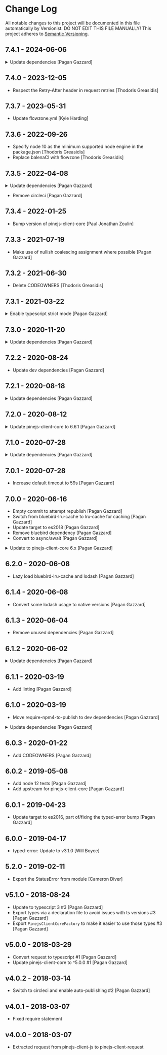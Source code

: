 # Change Log

All notable changes to this project will be documented in this file
automatically by Versionist. DO NOT EDIT THIS FILE MANUALLY!
This project adheres to [Semantic Versioning](http://semver.org/).

## 7.4.1 - 2024-06-06


<details>
<summary> Update dependencies [Pagan Gazzard] </summary>

> ### typed-error-3.2.2 - 2023-04-20
> 
> * Delete CODEOWNERS [dfunckt]
> * Update dependencies [Thodoris Greasidis]
> * Replace circleCI with flowzone [Thodoris Greasidis]
> 
> ### pinejs-client-js-6.14.6 - 2024-05-28
> 
> * Type $count/$any/$all as needing to be nested in a navigation property [Pagan Gazzard]
> 
> ### pinejs-client-js-6.14.5 - 2024-05-28
> 
> * Use readonly arrays for typings for better compatibility with `as const` [Pagan Gazzard]
> 
> ### pinejs-client-js-6.14.4 - 2024-05-08
> 
> * Deprecate the generic `PinejsClient` typing in favor of using `this` for `.clone` typing [Pagan Gazzard]
> 
> ### pinejs-client-js-6.14.3 - 2024-04-17
> 
> * Update dev dependencies [Pagan Gazzard]
> 
> ### pinejs-client-js-6.14.2 - 2024-03-04
> 
> * Improve typings [Pagan Gazzard]
> 
> ### pinejs-client-js-6.14.1 - 2024-03-04
> 
> * Update dependencies [Pagan Gazzard]
> 

</details>

## 7.4.0 - 2023-12-05

* Respect the Retry-After header in request retries [Thodoris Greasidis]

## 7.3.7 - 2023-05-31

* Update flowzone.yml [Kyle Harding]

## 7.3.6 - 2022-09-26

* Specify node 10 as the minimum supported node engine in the package.json [Thodoris Greasidis]
* Replace balenaCI with flowzone [Thodoris Greasidis]

## 7.3.5 - 2022-04-08


<details>
<summary> Update dependencies [Pagan Gazzard] </summary>

> ### pinejs-client-js-6.10.2 - 2022-04-08
> 
> * Update dependencies [Pagan Gazzard]
> * Remove circleci [Pagan Gazzard]
> 
> ### pinejs-client-js-6.10.1 - 2022-02-08
> 
> * Do not await the _request() result to allow enhanced promises downstream [Thodoris Greasidis]
> 
</details>

* Remove circleci [Pagan Gazzard]

## 7.3.4 - 2022-01-25

* Bump version of pinejs-client-core [Paul Jonathan Zoulin]

## 7.3.3 - 2021-07-19

* Make use of nullish coalescing assignment where possible [Pagan Gazzard]

## 7.3.2 - 2021-06-30

* Delete CODEOWNERS [Thodoris Greasidis]

## 7.3.1 - 2021-03-22


<details>
<summary> Enable typescript strict mode [Pagan Gazzard] </summary>

> ### pinejs-client-js-6.9.5 - 2021-03-22
> 
> * Enable strict tsconfig options by default [Pagan Gazzard]
> 
> ### pinejs-client-js-6.9.4 - 2021-03-10
> 
> * Update dependencies [Pagan Gazzard]
> 
</details>

## 7.3.0 - 2020-11-20


<details>
<summary> Update dependencies [Pagan Gazzard] </summary>

> ### pinejs-client-js-6.9.3 - 2020-11-20
> 
> * Explicitly specify return types for all functions [Pagan Gazzard]
> 
> ### pinejs-client-js-6.9.2 - 2020-10-23
> 
> * Update dev dependencies [Pagan Gazzard]
> 
> ### pinejs-client-js-6.9.1 - 2020-09-17
> 
> * Improve typings [Pagan Gazzard]
> 
> ### pinejs-client-js-6.9.0 - 2020-09-07
> 
> * Add 'getOrCreate' method supporting natural keys [Thodoris Greasidis]
> 
> ### pinejs-client-js-6.8.0 - 2020-09-03
> 
> * Add support for $format [Pagan Gazzard]
> 
> ### pinejs-client-js-6.7.3 - 2020-08-26
> 
> * Improve $orderby typing to allow `[{a: 'desc'}, {b: 'asc'}]` [Pagan Gazzard]
> 
</details>

## 7.2.2 - 2020-08-24

* Update dev dependencies [Pagan Gazzard]

## 7.2.1 - 2020-08-18


<details>
<summary> Update dependencies [Pagan Gazzard] </summary>

> ### pinejs-client-js-6.7.1 - 2020-08-12
> 
> * Fix prepare $count typings [Pagan Gazzard]
> 
> ### pinejs-client-js-6.7.0 - 2020-08-12
> 
> * Improve typings for request/post/put/patch/delete [Pagan Gazzard]
> 
</details>

## 7.2.0 - 2020-08-12


<details>
<summary> Update pinejs-client-core to 6.6.1 [Pagan Gazzard] </summary>

> ### typed-error-3.2.1 - 2020-08-05
> 
> * Update dependencies [Pagan Gazzard]
> 
> ### pinejs-client-js-6.6.1 - 2020-08-11
> 
> * Fix typing when id is specified to be `AnyObject | undefined` [Pagan Gazzard]
> 
> ### pinejs-client-js-6.6.0 - 2020-08-11
> 
> * Deprecate `$expand: { 'a/$count': {...} }` [Pagan Gazzard]
> * Deprecate `resource: 'a/$count'` and update typings to reflect it [Pagan Gazzard]
> 
> ### pinejs-client-js-6.5.0 - 2020-08-11
> 
> * Add `options: { $count: { ... } }` sugar for top level $count [Pagan Gazzard]
> * Add `$expand: { a: { $count: { ... } } }` sugar for $count in expands [Pagan Gazzard]
> 
> ### pinejs-client-js-6.4.0 - 2020-08-11
> 
> * Improve return typing of `subscribe` method [Pagan Gazzard]
> 
> ### pinejs-client-js-6.3.0 - 2020-08-11
> 
> * Fix Poll.on typings [Pagan Gazzard]
> * Improve return typing when id is passed to GET methods [Pagan Gazzard]
> * Remove `PromiseResult` type, use `Promise<PromiseResultTypes>` instead [Pagan Gazzard]
> * Remove `PromiseObj` type, use `Promise<{}>` instead [Pagan Gazzard]
> 
> ### pinejs-client-js-6.2.0 - 2020-08-10
> 
> * Add `$filter: { a: { $count: 1 } }` sugar for $count in filters [Pagan Gazzard]
> 
> ### pinejs-client-js-6.1.2 - 2020-08-10
> 
> * Remove redundant ParamsObj/SubscribeParamsObj types [Pagan Gazzard]
> 
> ### pinejs-client-js-6.1.1 - 2020-08-10
> 
> * Make use of `mapObj` helper in more places [Pagan Gazzard]
> * Use `Object.keys` in preference to `hasOwnProperty` where applicable [Pagan Gazzard]
> 
</details>

## 7.1.0 - 2020-07-28


<details>
<summary> Update dependencies [Pagan Gazzard] </summary>

> ### pinejs-client-js-6.1.0 - 2020-07-21
> 
> * Add support for using named ids [Pagan Gazzard]
> 
> ### pinejs-client-js-6.0.1 - 2020-06-19
> 
> * Drop unnecessary async from request() [Thodoris Greasidis]
> 
</details>

## 7.0.1 - 2020-07-28

* Increase default timeout to 59s [Pagan Gazzard]

## 7.0.0 - 2020-06-16

* Empty commit to attempt republish [Pagan Gazzard]
* Switch from bluebird-lru-cache to lru-cache for caching [Pagan Gazzard]
* Update target to es2018 [Pagan Gazzard]
* Remove bluebird dependency [Pagan Gazzard]
* Convert to async/await [Pagan Gazzard]

<details>
<summary> Update to pinejs-client-core 6.x [Pagan Gazzard] </summary>

> ### pinejs-client-js-6.0.0 - 2020-06-04
> 
> * Increase minimum es version to es2015 [Pagan Gazzard]
> * Convert to async/await [Pagan Gazzard]
> * Remove now unnecessary PinejsClientCoreFactory [Pagan Gazzard]
> * Switch to using native promises [Pagan Gazzard]
> * Drop support for deprecated request overrides [Pagan Gazzard]
> * Drop support for deprecated `query` method [Pagan Gazzard]
> * Drop support for deprecated string based requests [Pagan Gazzard]
> * Use `;` for expand options instead of `&` [Pagan Gazzard]
</details>

## 6.2.0 - 2020-06-08

* Lazy load bluebird-lru-cache and lodash [Pagan Gazzard]

## 6.1.4 - 2020-06-08

* Convert some lodash usage to native versions [Pagan Gazzard]

## 6.1.3 - 2020-06-04

* Remove unused dependencies [Pagan Gazzard]

## 6.1.2 - 2020-06-02


<details>
<summary> Update dependencies [Pagan Gazzard] </summary>

> ### pinejs-client-js-5.8.0 - 2020-05-29
> 
> * Generate optional builds for es2015/es2018 as well as the default es5 [Pagan Gazzard]

> ### pinejs-client-js-5.7.1 - 2020-05-25
> 
> * Update dependencies [Pagan Gazzard]

> ### pinejs-client-js-5.7.0 - 2020-04-15
> 
> * Make transformGetResult a method , to ease overriding the get method [Thodoris Greasidis]
</details>

## 6.1.1 - 2020-03-19

* Add linting [Pagan Gazzard]

## 6.1.0 - 2020-03-19

* Move require-npm4-to-publish to dev dependencies [Pagan Gazzard]

<details>
<summary> Update dependencies [Pagan Gazzard] </summary>

> ### typed-error-3.2.0 - 2019-11-20
> 
> * update deps and specify minimum engine requirements [Will Boyce]

> ### pinejs-client-js-5.6.11 - 2020-02-21
> 
> * 🐛: Fix missing `deprecated.getStringParams` function [Andreas Fitzek]

> ### pinejs-client-js-5.6.10 - 2020-02-14
> 
> * Update to resin-lint 3.x [Pagan Gazzard]

> ### pinejs-client-js-5.6.9 - 2020-02-14
> 
> * CircleCI: Remove deploy job as it's handled by balenaCI [Pagan Gazzard]

> ### pinejs-client-js-5.6.8 - 2020-02-14
> 
> * Add the missing `method` on the post method [Thodoris Greasidis]

> ### pinejs-client-js-5.6.7 - 2020-02-14
> 
> * Deprecate request overrides [Pagan Gazzard]
> * Deprecate queries using a string url [Pagan Gazzard]
> * Deprecate `query` in favor of `get` [Pagan Gazzard]

> ### pinejs-client-js-5.6.6 - 2020-02-14
> 
> * Allow resource/$count in $filter [Pagan Gazzard]

> ### pinejs-client-js-5.6.5 - 2020-01-30
> 
> * Remove `defaults` helper in favour of `??` [Pagan Gazzard]

> ### pinejs-client-js-5.6.4 - 2020-01-30
> 
> * Avoid allocations when destroying a poll [Pagan Gazzard]

> ### pinejs-client-js-5.6.3 - 2020-01-30
> 
> * Improve `RawFilter` typing [Pagan Gazzard]

> ### pinejs-client-js-5.6.2 - 2020-01-29
> 
> * Update dependencies [Pagan Gazzard]

> ### pinejs-client-js-5.6.1 - 2020-01-22
> 
> * Switch most CODEOWNERS entries to a team [Pagan Gazzard]

> ### pinejs-client-js-5.6.0 - 2019-07-12
> 
> * Add 'upsert' method supporting natural keys, requires Pinejs ^10.19.1 [Thodoris Greasidis]

> ### pinejs-client-js-5.5.4 - 2019-06-18
> 
> * Remove unnecessary `string` type that is handled by the `Params` type [Pagan Gazzard]

> ### pinejs-client-js-5.5.3 - 2019-06-18
> 
> * Use an .npmrc to prevent creating a package-lock on each install [Thodoris Greasidis]

> ### pinejs-client-js-5.5.2 - 2019-06-10
> 
> * Add some type casting so that it compiles on TypeScript 3.5 [Thodoris Greasidis]

> ### pinejs-client-js-5.5.1 - 2019-05-15
> 
> * Fix downstream declaration creation errors due to `Dictionary` [Pagan Gazzard]

> ### pinejs-client-js-5.5.0 - 2019-05-15
> 
> * Add a prepare method that prepares a query into a function [Pagan Gazzard]

> ### pinejs-client-js-5.4.1 - 2019-05-10
> 
> * Add CODEOWNERS [Gergely Imreh]

> ### pinejs-client-js-5.4.0 - 2019-05-10
> 
> * Add support for parameter aliases in resource ids [Pagan Gazzard]

> ### pinejs-client-js-5.3.10 - 2019-05-10
> 
> * Deduplicate transformation of GET results [Pagan Gazzard]

> ### pinejs-client-js-5.3.9 - 2019-05-10
> 
> * Simplify how we expose types, which means `subscribe` is now exposed [Pagan Gazzard]

> ### pinejs-client-js-5.3.8 - 2019-05-09
> 
> * Add automatic formatting via prettier [Pagan Gazzard]

> ### pinejs-client-js-5.3.7 - 2019-05-08
> 
> * Remove node 4 build, add node 12 [Pagan Gazzard]
> * Add .versionbot/CHANGELOG.yml for downstream changelogs [Pagan Gazzard]
</details>

## 6.0.3 - 2020-01-22

* Add CODEOWNERS [Pagan Gazzard]

## 6.0.2 - 2019-05-08

* Add node 12 tests [Pagan Gazzard]
* Add upstream for pinejs-client-core [Pagan Gazzard]

## 6.0.1 - 2019-04-23

* Update target to es2016, part of/fixing the typed-error bump [Pagan Gazzard]

## 6.0.0 - 2019-04-17

* typed-error: Update to v3.1.0 [Will Boyce]

## 5.2.0 - 2019-02-11

* Export the StatusError from module [Cameron Diver]

## v5.1.0 - 2018-08-24

* Update to typescript 3 #3 [Pagan Gazzard]
* Export types via a declaration file to avoid issues with ts versions #3 [Pagan Gazzard]
* Export `PinejsClientCoreFactory` to make it easier to use those types #3 [Pagan Gazzard]

## v5.0.0 - 2018-03-29

* Convert request to typescript #1 [Pagan Gazzard]
* Update pinejs-client-core to ^5.0.0 #1 [Pagan Gazzard]

## v4.0.2 - 2018-03-14

* Switch to circleci and enable auto-publishing #2 [Pagan Gazzard]

## v4.0.1 - 2018-03-07

* Fixed require statement

## v4.0.0 - 2018-03-07

* Extracted request from pinejs-client-js to pinejs-client-request
